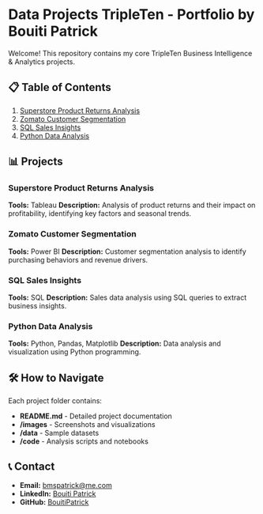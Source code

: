 # Data Projects TripleTen - Portfolio by Bouiti Patrick

Welcome! This repository contains my core TripleTen Business Intelligence & Analytics projects.

## 📋 Table of Contents
1. [Superstore Product Returns Analysis](https://github.com/BouitiPatrick/Data_projects_TripleTen/tree/main/01_superstore_product_returns)
2. [Zomato Customer Segmentation](https://github.com/BouitiPatrick/Data_projects_TripleTen/tree/main/02_Zomato_Customer_segmentation)
3. [SQL Sales Insights](https://github.com/BouitiPatrick/Data_projects_TripleTen/tree/main/03_SQL_Sales_Insights)
4. [Python Data Analysis](https://github.com/BouitiPatrick/Data_projects_TripleTen/tree/main/04_Python_Data_Analysis)

## 📊 Projects

### Superstore Product Returns Analysis
**Tools:** Tableau
**Description:** Analysis of product returns and their impact on profitability, identifying key factors and seasonal trends.

### Zomato Customer Segmentation
**Tools:** Power BI
**Description:** Customer segmentation analysis to identify purchasing behaviors and revenue drivers.

### SQL Sales Insights
**Tools:** SQL
**Description:** Sales data analysis using SQL queries to extract business insights.

### Python Data Analysis
**Tools:** Python, Pandas, Matplotlib
**Description:** Data analysis and visualization using Python programming.

## 🛠 How to Navigate
Each project folder contains:
- **README.md** - Detailed project documentation
- **/images** - Screenshots and visualizations
- **/data** - Sample datasets
- **/code** - Analysis scripts and notebooks

## 📞 Contact
- **Email:** bmspatrick@me.com
- **LinkedIn:** [Bouiti Patrick](https://linkedin.com/in/bouiti-patrick)
- **GitHub:** [BouitiPatrick](https://github.com/BouitiPatrick)
